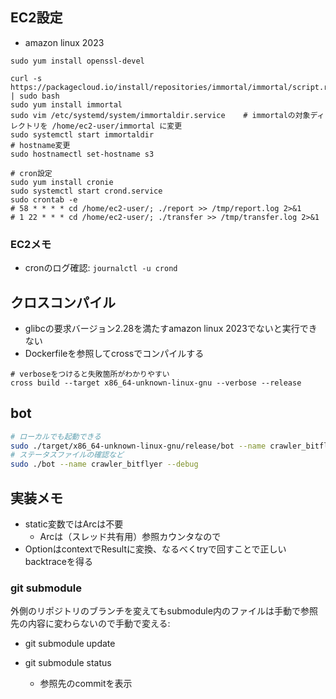 ## EC2設定

- amazon linux 2023

```shell
sudo yum install openssl-devel

curl -s https://packagecloud.io/install/repositories/immortal/immortal/script.rpm.sh | sudo bash
sudo yum install immortal
sudo vim /etc/systemd/system/immortaldir.service    # immortalの対象ディレクトリを /home/ec2-user/immortal に変更
sudo systemctl start immortaldir
# hostname変更
sudo hostnamectl set-hostname s3

# cron設定
sudo yum install cronie
sudo systemctl start crond.service
sudo crontab -e
# 58 * * * * cd /home/ec2-user/; ./report >> /tmp/report.log 2>&1
# 1 22 * * * cd /home/ec2-user/; ./transfer >> /tmp/transfer.log 2>&1
```

### EC2メモ

- cronのログ確認: `journalctl -u crond`

## クロスコンパイル

- glibcの要求バージョン2.28を満たすamazon linux 2023でないと実行できない
- Dockerfileを参照してcrossでコンパイルする

```shell
# verboseをつけると失敗箇所がわかりやすい
cross build --target x86_64-unknown-linux-gnu --verbose --release
```

## bot

```bash
# ローカルでも起動できる
sudo ./target/x86_64-unknown-linux-gnu/release/bot --name crawler_bitflyer
# ステータスファイルの確認など
sudo ./bot --name crawler_bitflyer --debug
```

## 実装メモ

- static変数ではArcは不要
    - Arcは（スレッド共有用）参照カウンタなので
- OptionはcontextでResultに変換、なるべくtryで回すことで正しいbacktraceを得る

### git submodule

外側のリポジトリのブランチを変えてもsubmodule内のファイルは手動で参照先の内容に変わらないので手動で変える:
- git submodule update

- git submodule status
  - 参照先のcommitを表示